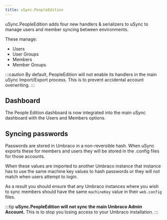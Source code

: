 ```yaml
---
title: uSync.PeopleEdition
---
```


uSync.PeopleEdition adds four new handlers & serializers to uSync to manage users and member syncing between environments. 

These manage:

- Users
- User Groups
- Members
- Member Groups

:::caution
By default, PeopleEdition will not enable its handlers in the main uSync Import/Export process. This is to prevent accidental account overwriting.
:::

## Dashboard

The People Edition dashboard is now integrated into the main uSync dashboard with the Users and Members options. 

## Syncing passwords

Passwords are stored in Umbraco in a non-reversible hash. When uSync exports these for members and users they will be stored in the .config files for those accounts. 

When these values are imported to another Umbraco instance that instance has to use the same machine key values to hash passwords or they will not match when users attempt to login. 

As a result you should ensure that any Umbraco instances where you wish to sync members should have the same `machineKey` value in their `web.config` files.

:::tip
**uSync.PeopleEdition will not sync the main Umbraco Admin Account.** This is to stop you losing access to your Umbraco installation.
:::